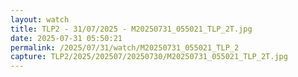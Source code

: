 ```yaml
---
layout: watch
title: TLP2 - 31/07/2025 - M20250731_055021_TLP_2T.jpg
date: 2025-07-31 05:50:21
permalink: /2025/07/31/watch/M20250731_055021_TLP_2
capture: TLP2/2025/202507/20250730/M20250731_055021_TLP_2T.jpg
---
```


